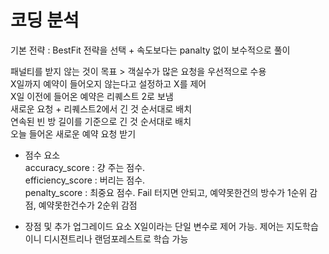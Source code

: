 # 코딩 분석

기본 전략 : BestFit 전략을 선택 + 속도보다는 panalty 없이 보수적으로 풀이  

패널티를 받지 않는 것이 목표 > 객실수가 많은 요청을 우선적으로 수용  
X일까지 예약이 들어오지 않는다고 설정하고 X를 제어  
X일 이전에 들어온 예약은 리퀘스트 2로 보냄  
새로운 요청 + 리퀘스트2에서 긴 것 순서대로 배치  
연속된 빈 방 길이를 기준으로 긴 것 순서대로 배치  
오늘 들어온 새로운 예약 요청 받기  

- 점수 요소  
accuracy_score : 걍 주는 점수.  
efficiency_score : 버리는 점수.  
penalty_score : 최중요 점수. Fail 터지면 안되고, 예약못한건의 방수가 1순위 감점, 예약못한건수가 2순위 감점  

- 장점 및 추가 업그레이드 요소
X일이라는 단일 변수로 제어 가능. 제어는 지도학습이니 디시젼트리나 랜덤포레스트로 학습 가능  
